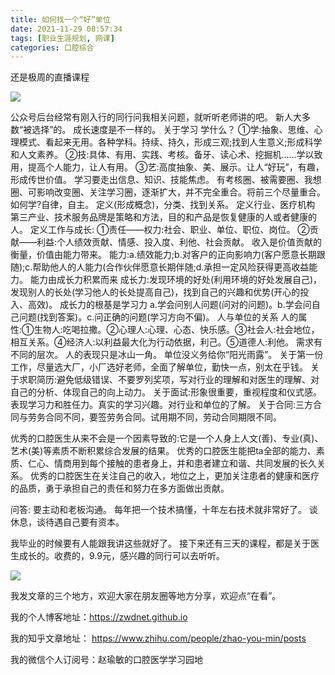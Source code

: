 ```yaml
---
title: 如何找一个“好”单位
date: 2021-11-29 08:57:34
tags: [职业生涯规划, 网课]
categories: 口腔综合
---
```

还是极周的直播课程

![](https://zymblog-1258069789.cos.ap-chengdu.myqcloud.com/blog0273-work/01.jpg)

公众号后台经常有刚入行的同行问我相关问题，就听听老师讲的吧。
新人大多数“被选择”的。
成长速度是不一样的。
关于学习
学什么？
①学:抽象、思维、心理模式、看起来无用。各种学科。持续、持久，形成三观;找到人生意义;形成科学和人文素养。
②技:具体、有用、实践、考核。备牙、读心术、挖掘机……学以致用，提高个人能力，让人有用。
③艺:高度抽象、美、展示。让人“好玩”，有趣，形成传世价值。
学习要走出信息、知识、技能焦虑。
有考核圈、被需要圈、我想圈、可影响改变圈、关注学习圈，逐渐扩大，并不完全重合。将前三个尽量重合。
如何学?自律，自主。
定义(形成概念)，分类、找到关系。
定义行业、医疗机构
第三产业、技术服务品牌是策略和方法，目的和产品是恢复健康的人或者健康的人。
定义工作与成长:
①责任——权力:社会、职业、单位、职位、岗位。
②贡献——利益:个人绩效贡献、情感、投入度、利他、社会贡献。
收入是价值贡献的衡量，价值由能力带来。
能力:a.绩效能力;b.对客户的正向影响力(客户愿意长期跟随);c.帮助他人的人能力(合作伙伴愿意长期伴随;d.承担一定风险获得更高收益能力。
能力由成长力积累而来
成长力:发现环境的好处(利用环境的好处发展自己)，发现别人的长处(学习他人的长处提高自己)，找到自己的兴趣和优势(开心的投入、高效)。
成长力的根基是学习力
a.学会问别人问题(问对的问题)。b.学会问自己问题(找到答案)。c.问正确的问题(学习方向不偏)。
人与单位的关系
人的属性:①生物人:吃喝拉撒。②心理人:心理、心态、快乐感。③社会人:社会地位，相互关系。④经济人:以利益最大化为行动依据，利己。⑤道德人:利他。
需求有不同的层次。
人的表现只是冰山一角。
单位没义务给你“阳光雨露”。
关于第一份工作，尽量选大厂，小厂选好老师，全面了解单位，勤快一点，别太在乎钱。
关于求职简历:避免低级错误、不要罗列奖项，写对行业的理解和对医生的理解、对自己的分析、体现自己的向上动力。
关于面试:形象很重要，重视程度和仪式感。表现学习力和胜任力。真实的学习兴趣。对行业和单位的了解。
关于合同:三方合同与劳务合同不同，要签劳务合同。试用期不同，劳动合同期限不同。

优秀的口腔医生从来不会是一个因素导致的:它是一个人身上人文(善)、专业(真)、艺术(美)等素质不断积累综合发展的结果。
优秀的口腔医生能把ta全部的能力、素质、仁心、情商用到每个接触的患者身上，并和患者建立和谐、共同发展的长久关系。
优秀的口腔医生在关注自己的收入，地位之上，更加关注患者的健康和医疗的品质，勇于承担自己的责任和努力在多方面做出贡献。

问答:
要主动和老板沟通。
每年把一个技术搞懂，十年左右技术就非常好了。
谈休息，谈待遇自己要有资本。

我毕业的时候要有人能跟我讲这些就好了。
接下来还有三天的课程，都是关于医生成长的。收费的，9.9元，感兴趣的同行可以去听听。

![](https://zymblog-1258069789.cos.ap-chengdu.myqcloud.com/blog0273-work/02.jpg)


我发文章的三个地方，欢迎大家在朋友圈等地方分享，欢迎点“在看”。

我的个人博客地址：https://zwdnet.github.io

我的知乎文章地址： https://www.zhihu.com/people/zhao-you-min/posts

我的微信个人订阅号：赵瑜敏的口腔医学学习园地


